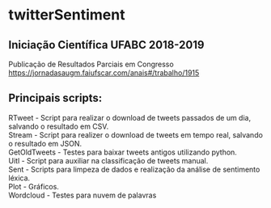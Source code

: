 # twitterSentiment

## Iniciação Científica UFABC 2018-2019
Publicação de Resultados Parciais em Congresso  
https://jornadasaugm.faiufscar.com/anais#/trabalho/1915

## Principais scripts:
RTweet - Script para realizar o download de tweets passados de um dia, salvando o resultado em CSV.  
Stream - Script para realizer o download de tweets em tempo real, salvando o resultado em JSON.  
GetOldTweets - Testes para baixar tweets antigos utilizando python.  
Uitl - Script para auxiliar na classificação de tweets manual.  
Sent - Scripts para limpeza de dados e realização da análise de sentimento léxica.  
Plot - Gráficos.  
Wordcloud - Testes para nuvem de palavras  
